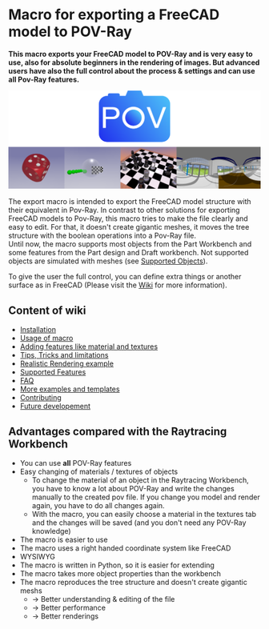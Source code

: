 # Macro for exporting a FreeCAD model to POV-Ray

**This macro exports your FreeCAD model to POV-Ray and is very easy to use, also for absolute beginners in the rendering of images. But advanced users have also the full control about the process & settings and can use all Pov-Ray features.**

![Logo and Renderings](README_img.png)

The export macro is intended to export the FreeCAD model structure with their equivalent in Pov-Ray.
In contrast to other solutions for exporting FreeCAD models to Pov-Ray, this macro tries to make the file clearly and easy to edit. For that, it doesn't create gigantic meshes, it moves the tree structure with the boolean operations into a Pov-Ray file.  
Until now, the macro supports most objects from the Part Workbench and some features from the Part design and Draft workbench. Not supported objects are simulated with meshes (see [Supported Objects](#supportedObjects)).

To give the user the full control, you can define extra things or another surface as in FreeCAD (Please visit the [Wiki](doc/index.md) for more information).


## Content of wiki

* [Installation](doc/quickstart.md#Installation-of-POV-Ray)
* [Usage of macro](doc/quickstart.md#Usage)
* [Adding features like material and textures](doc/quickstart.md#Make-changes)
* [Tips, Tricks and limitations](doc/tipsAndTricks.md)
* [Realistic Rendering example](doc/realistic.md)
* [Supported Features](/doc/supported.md)
* [FAQ](doc/FAQ.md)
* [More examples and templates](Examples/index.md)
* [Contributing](CONTRIBUTING.md)
* [Future developement](doc/roadmap.md)

## Advantages compared with the Raytracing Workbench
* You can use **all** POV-Ray features
* Easy changing of materials / textures of objects
  - To change the material of an object in the Raytracing Workbench, you have to know a lot about POV-Ray and write the changes manually to the created pov file. If you change you model and render again, you have to do all changes again.
  - With the macro, you can easily choose a material in the textures tab and the changes will be saved (and you don't need any POV-Ray knowledge)
* The macro is easier to use
* The macro uses a right handed coordinate system like FreeCAD
* WYSIWYG
* The macro is written in Python, so it is easier for extending
* The macro takes more object properties than the workbench
* The macro reproduces the tree structure and doesn't create gigantic meshs
  * → Better understanding & editing of the file
  * → Better performance
  * → Better renderings

